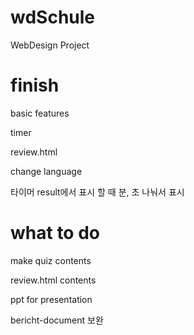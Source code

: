 # wdSchule
WebDesign Project

# finish
basic features

timer

review.html

change language

타이머 result에서 표시 할 때 분, 초 나눠서 표시

# what to do
make quiz contents

review.html contents

ppt for presentation

bericht-document 보완
